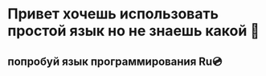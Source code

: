 # Привет хочешь использовать простой язык но не знаешь какой 🌅

## попробуй язык программирования Ru💿
